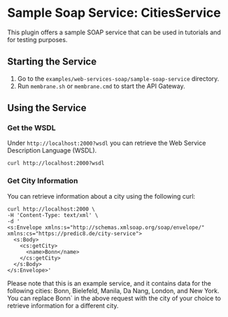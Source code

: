 # Sample Soap Service: CitiesService

This plugin offers a sample SOAP service that can be used in tutorials and for testing purposes.

## Starting the Service

1. Go to the `examples/web-services-soap/sample-soap-service` directory.
2. Run `membrane.sh` or `membrane.cmd` to start the API Gateway.

## Using the Service 
### Get the WSDL

Under `http://localhost:2000?wsdl` you can retrieve the Web Service Description Language (WSDL).

`curl http://localhost:2000?wsdl`

### Get City Information
You can retrieve information about a city using the following curl:
```
curl http://localhost:2000 \
-H 'Content-Type: text/xml' \
-d '
<s:Envelope xmlns:s="http://schemas.xmlsoap.org/soap/envelope/" xmlns:cs="https://predic8.de/city-service">
  <s:Body>
    <cs:getCity>
      <name>Bonn</name>
    </cs:getCity>
  </s:Body>
</s:Envelope>'
``` 
Please note that this is an example service, and it contains data for the following cities: 
Bonn, Bielefeld, Manila, Da Nang, London, and New York. You can replace Bonn` 
in the above request with the city of your choice to retrieve information for a different city.